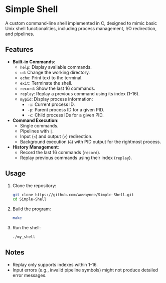 # Simple Shell

A custom command-line shell implemented in C, designed to mimic basic Unix shell functionalities, including process management, I/O redirection, and pipelines.

## Features
- **Built-in Commands**:
  - `help`: Display available commands.
  - `cd`: Change the working directory.
  - `echo`: Print text to the terminal.
  - `exit`: Terminate the shell.
  - `record`: Show the last 16 commands.
  - `replay`: Replay a previous command using its index (1-16).
  - `mypid`: Display process information:
    - `-i`: Current process ID.
    - `-p`: Parent process ID for a given PID.
    - `-c`: Child process IDs for a given PID.
- **Command Execution**:
  - Single commands.
  - Pipelines with `|`.
  - Input (`<`) and output (`>`) redirection.
  - Background execution (`&`) with PID output for the rightmost process.
- **History Management**:
  - Record the last 16 commands (`record`).
  - Replay previous commands using their index (`replay`).

## Usage
1. Clone the repository:
   ```bash
   git clone https://github.com/wuwaynee/Simple-Shell.git
   cd Simple-Shell
2. Build the program:
   ```bash
   make 
3. Run the shell:
   ```bash
   ./my_shell

## Notes
- Replay only supports indexes within 1-16.
- Input errors (e.g., invalid pipeline symbols) might not produce detailed error messages.

